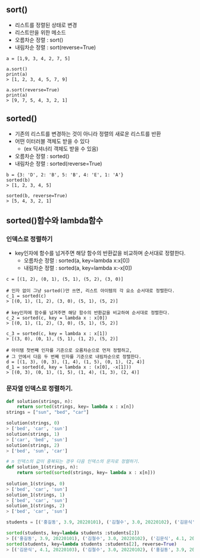 ## sort()

- 리스트를 정렬된 상태로 변경
- 리스트만을 위한 메소드
- 오름차순 정렬 : sort()
- 내림차순 정렬 : sort(reverse=True)

```
a = [1,9, 3, 4, 2, 7, 5]

a.sort()
print(a)
> [1, 2, 3, 4, 5, 7, 9]

a.sort(reverse=True)
print(a)
> [9, 7, 5, 4, 3, 2, 1]
```



## sorted()

- 기존의 리스트를 변경하는 것이 아니라 정렬의 새로운 리스트를 반환
- 어떤 이터러블 객체도 받을 수 있다
  - (ex 딕셔너리 객체도 받을 수 있음)
- 오름차순 정렬 : sorted()
- 내림차순 정렬 : sorted(reverse=True)

```
b = {3: 'D', 2: 'B', 5: 'B', 4: 'E', 1: 'A'}
sorted(b)
> [1, 2, 3, 4, 5]

sorted(b, reverse=True)
> [5, 4, 3, 2, 1]
```



##  sorted()함수와 lambda함수

### 인덱스로 정렬하기 

- key인자에 함수를 넘겨주면 해당 함수의 반환값을 비교하며 순서대로 정렬한다.
  - 오름차순 정렬 : sorted(a, key=lambda x:x[0])
  - 내림차순 정렬 : sorted(a, key=lambda x:-x[0])

```
c = [(1, 2), (0, 1), (5, 1), (5, 2), (3, 0)]

# 인자 없이 그냥 sorted()만 쓰면, 리스트 아이템의 각 요소 순서대로 정렬한다.
c_1 = sorted(c)
> [(0, 1), (1, 2), (3, 0), (5, 1), (5, 2)]

# key인자에 함수를 넘겨주면 해당 함수의 반환값을 비교하여 순서대로 정렬한다.
c_2 = sorted(c, key = lambda x : x[0])
> [(0, 1), (1, 2), (3, 0), (5, 1), (5, 2)]

c_3 = sorted(c, key = lambda x : x[1])
> [(3, 0), (0, 1), (5, 1), (1, 2), (5, 2)]
```

```
# 아이템 첫번째 인자를 기준으로 오름차순으로 먼저 정렬하고, 
# 그 안에서 다음 두 번째 인자를 기준으로 내림차순으로 정렬한다.
d = [(1, 3), (0, 3), (1, 4), (1, 5), (0, 1), (2, 4)]
d_1 = sorted(d, key = lambda x : (x[0], -x[1]))
> [(0, 3), (0, 1), (1, 5), (1, 4), (1, 3), (2, 4)]
```



### 문자열 인덱스로 정렬하기.

```py
def solution(strings, n):
    return sorted(strings, key= lambda x : x[n])
strings = ["sun", "bed", "car"]

solution(strings, 0)
> ['bed', 'car', 'sun']
solution(strings, 1)
> ['car', 'bed', 'sun']
solution(strings, 2)
> ['bed', 'sun', 'car']
```

```py
# n 인덱스의 값이 중복되는 경우 다음 인덱스의 문자로 정렬하기.
def solution_1(strings, n):
    return sorted(sorted(strings, key= lambda x : x[n]))
    
solution_1(strings, 0)
> ['bed', 'car', 'sun']
solution_1(strings, 1)
> ['bed', 'car', 'sun']
solution_1(strings, 2)
> ['bed', 'car', 'sun']
```

```py
students = [('홍길동', 3.9, 20220101), ('김철수', 3.0, 20220102), ('김문식', 4.1, 20220103)]

sorted(students, key=lambda students :students[2])
> [('홍길동', 3.9, 20220101), ('김철수', 3.0, 20220102), ('김문식', 4.1, 20220103)]
sorted(students, key=lambda students :students[2], reverse=True)
> [('김문식', 4.1, 20220103), ('김철수', 3.0, 20220102), ('홍길동', 3.9, 20220101)]
```

